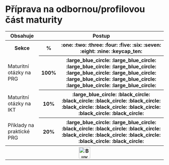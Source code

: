 # Příprava na odbornou/profilovou část maturity
<table align="center">
 <tr>
	  <th>Obsahuje</th>
	  <th colspan="2">Postup</th>
 </tr>
 <tr>
	<th>Sekce</th>
	<th>%</th>
	<th>
	 	:one:
		:two:
		:three:
		:four:
		:five:
		:six:
		:seven:
		:eight:
		:nine:
		:keycap_ten:
	</th>
 </tr>
 <tr>
	  <td>Maturitní otázky na PRG</td>
	  <th>100%</th>
	  <th>
	  	  :large_blue_circle:
		  :large_blue_circle:
		  :large_blue_circle:
		  :large_blue_circle:
		  :large_blue_circle:
		  :large_blue_circle:
		  :large_blue_circle:
		  :large_blue_circle:
		  :large_blue_circle:
		  :large_blue_circle:
	  </th>
 </tr>
 <tr>
	  <td>Maturitní otázky na IKT</td>
	  <th>10%</th>
	  <th>
	  	  :large_blue_circle:
		  :black_circle:
		  :black_circle:
		  :black_circle:
		  :black_circle:
		  :black_circle:
		  :black_circle:
		  :black_circle:
		  :black_circle:
		  :black_circle:
	  </th>
 </tr>
 <tr>
	  <td>Příklady na praktické PRG</td>
	  <th>20%</th>
	  <th>
	  	:large_blue_circle:
		:large_blue_circle:
		:black_circle:
		:black_circle:
		:black_circle:
		:black_circle:
		:black_circle:
		:black_circle:
		:black_circle:
		:black_circle:
	  </th>
 </tr>
 <tr>
	  <th colspan="3"><a href='https://ko-fi.com/P5P11WTFL' target='_blank'><img height='36' style='border:0px;height:36px;' src='https://cdn.ko-fi.com/cdn/kofi1.png?v=2' border='0' alt='Buy Me a Coffee at ko-fi.com' /></a></th>
 </tr>
</table>
